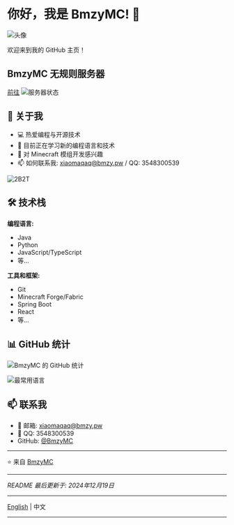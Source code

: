 # 你好，我是 BmzyMC! 👋 

![头像](https://avatars.githubusercontent.com/u/201321856?v=4)

欢迎来到我的 GitHub 主页！

## BmzyMC 无规则服务器
[前往](https://cn.bmzy.pw)
![服务器状态](https://api.azsu.top/mcping/image?ip=2b2t.bmzy.pw&watermark=§cBmzyMC§7｜§eQQ:604308082)

## 🚀 关于我

- 💻 热爱编程与开源技术
- 🌱 目前正在学习新的编程语言和技术
- 🔭 对 Minecraft 模组开发感兴趣
- 📫 如何联系我: xiaomaqaq@bmzy.pw / QQ: 3548300539

![2B2T](https://api.azsu.top/org/tablist/image)

## 🛠️ 技术栈

**编程语言:**
- Java
- Python
- JavaScript/TypeScript
- 等...

**工具和框架:**
- Git
- Minecraft Forge/Fabric
- Spring Boot
- React
- 等...

## 📊 GitHub 统计

![BmzyMC 的 GitHub 统计](https://github-readme-stats.vercel.app/api?username=BmzyMC&show_icons=true&theme=radical)

![最常用语言](https://github-readme-stats.vercel.app/api/top-langs/?username=BmzyMC&layout=compact&theme=radical)

## 📫 联系我

- 📧 邮箱: [xiaomaqaq@bmzy.pw](mailto:xiaomaqaq@bmzy.pw)
- 💬 QQ: 3548300539
- GitHub: [@BmzyMC](https://github.com/BmzyMC)

---

⭐️ 来自 [BmzyMC](https://github.com/BmzyMC)

---

*README 最后更新于: 2024年12月19日*

---

[English](https://github.com/BmzyMC/Bmzymc/blob/main/README_EN.md) | 中文

---
